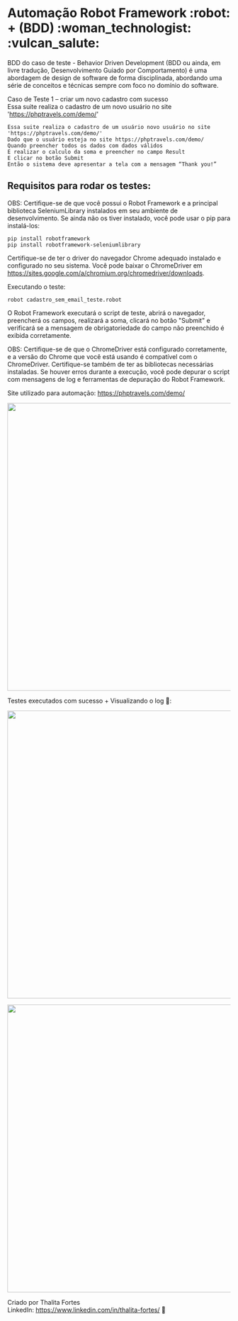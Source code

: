 <h1>  Automação Robot Framework :robot: + (BDD)  :woman_technologist: :vulcan_salute: </h1>


BDD do caso de teste - Behavior Driven Development (BDD ou ainda, em livre tradução, Desenvolvimento Guiado por Comportamento) é uma abordagem de design de software de forma disciplinada, abordando uma série de conceitos e técnicas sempre com foco no domínio do software.

Caso de Teste 1 – criar um novo cadastro com sucesso<br/>
Essa suite realiza o cadastro de um novo usuário no site 'https://phptravels.com/demo/' <br/>

    Essa suite realiza o cadastro de um usuário novo usuário no site 'https://phptravels.com/demo/'
    Dado que o usuário esteja no site https://phptravels.com/demo/ 
    Quando preencher todos os dados com dados válidos 
    E realizar o calculo da soma e preencher no campo Result 
    E clicar no botão Submit 
    Então o sistema deve apresentar a tela com a mensagem “Thank you!” 
    
<h2> Requisitos para rodar os testes:</h2>

OBS: Certifique-se de que você possui o Robot Framework e a principal biblioteca SeleniumLibrary instalados em seu ambiente de desenvolvimento. Se ainda não os tiver instalado, você pode usar o pip para instalá-los: <br/>

    pip install robotframework 
    pip install robotframework-seleniumlibrary 

Certifique-se de ter o driver do navegador Chrome adequado instalado e configurado no seu sistema. Você pode baixar o ChromeDriver em https://sites.google.com/a/chromium.org/chromedriver/downloads. <br/>

Executando o teste: <br/>

    robot cadastro_sem_email_teste.robot
    
O Robot Framework executará o script de teste, abrirá o navegador, preencherá os campos, realizará a soma, clicará no botão "Submit" e verificará se a mensagem de obrigatoriedade do campo não preenchido é exibida corretamente. <br/>


OBS: Certifique-se de que o ChromeDriver está configurado corretamente, e a versão do Chrome que você está usando é compatível com o ChromeDriver. Certifique-se também de ter as bibliotecas necessárias instaladas. Se houver erros durante a execução, você pode depurar o script com mensagens de log e ferramentas de depuração do Robot Framework. <br/>

Site utilizado para automação: https://phptravels.com/demo/

<img src="https://github.com/Thalita-fortes/cadastro-usu-automacao/assets/78827775/69f68248-b0c7-44b8-9154-ba61f00bdb01" width="650"><br/>

Testes executados com sucesso + Visualizando o log 🤖:

<img src="https://github.com/Thalita-fortes/cadastro-usu-automacao/assets/78827775/d8c320b0-89d7-43af-89aa-b5d25a80b3c0" width="650"><br/>

 <img src="https://github.com/Thalita-fortes/cadastro-usu-automacao/assets/78827775/853c2ad2-054a-4f6c-9a25-c621765fbccc" width="650"><br/>

Criado por Thalita Fortes <br/>
LinkedIn: https://www.linkedin.com/in/thalita-fortes/ :blue_heart:


